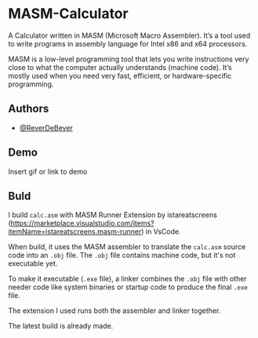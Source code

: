# MASM-Calculator

A Calculator written in MASM (Microsoft Macro Assembler). It’s a tool used to write programs in assembly language for Intel x86 and x64 processors.

MASM is a low-level programming tool that lets you write instructions very close to what the computer actually understands (machine code). It’s mostly used when you need very fast, efficient, or hardware-specific programming.


## Authors

- [@ReverDeBever](https://www.github.com/ReverDeBever)

## Demo

Insert gif or link to demo

## Buld

I build ```calc.asm``` with MASM Runner Extension by istareatscreens (https://marketplace.visualstudio.com/items?itemName=istareatscreens.masm-runner) in VsCode.

When build, it uses the MASM assembler to translate the ```calc.asm``` source code into an ```.obj``` file. The ```.obj``` file contains machine code, but it's not executable yet.

To make it executable (```.exe``` file), a linker combines the ```.obj``` file with other needer code like system binaries or startup code to produce the final ```.exe``` file.

The extension I used runs both the assembler and linker together.

The latest build is already made.

